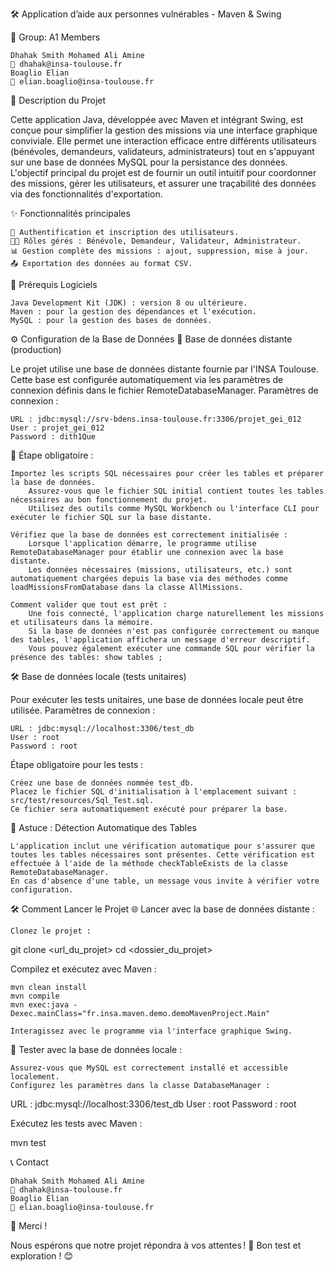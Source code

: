 🛠️ Application d’aide aux personnes vulnérables - Maven & Swing

👥 Group: A1 Members

    Dhahak Smith Mohamed Ali Amine
    📧 dhahak@insa-toulouse.fr
    Boaglio Elian
    📧 elian.boaglio@insa-toulouse.fr

🚀 Description du Projet

Cette application Java, développée avec Maven et intégrant Swing, est conçue pour simplifier la gestion des missions via une interface graphique conviviale. Elle permet une interaction efficace entre différents utilisateurs (bénévoles, demandeurs, validateurs, administrateurs) tout en s'appuyant sur une base de données MySQL pour la persistance des données.
L'objectif principal du projet est de fournir un outil intuitif pour coordonner des missions, gérer les utilisateurs, et assurer une traçabilité des données via des fonctionnalités d'exportation.

✨ Fonctionnalités principales

    🎯 Authentification et inscription des utilisateurs.
    👨‍💻 Rôles gérés : Bénévole, Demandeur, Validateur, Administrateur.
    📊 Gestion complète des missions : ajout, suppression, mise à jour.
    📤 Exportation des données au format CSV.

🧰 Prérequis Logiciels

    Java Development Kit (JDK) : version 8 ou ultérieure.
    Maven : pour la gestion des dépendances et l'exécution.
    MySQL : pour la gestion des bases de données.

⚙️ Configuration de la Base de Données
🔗 Base de données distante (production)

Le projet utilise une base de données distante fournie par l'INSA Toulouse. Cette base est configurée automatiquement via les paramètres de connexion définis dans le fichier RemoteDatabaseManager.
Paramètres de connexion :

    URL : jdbc:mysql://srv-bdens.insa-toulouse.fr:3306/projet_gei_012
    User : projet_gei_012
    Password : dith1Que

📝 Étape obligatoire :

    Importez les scripts SQL nécessaires pour créer les tables et préparer la base de données.
        Assurez-vous que le fichier SQL initial contient toutes les tables nécessaires au bon fonctionnement du projet.
        Utilisez des outils comme MySQL Workbench ou l'interface CLI pour exécuter le fichier SQL sur la base distante.

    Vérifiez que la base de données est correctement initialisée :
        Lorsque l'application démarre, le programme utilise RemoteDatabaseManager pour établir une connexion avec la base distante.
        Les données nécessaires (missions, utilisateurs, etc.) sont automatiquement chargées depuis la base via des méthodes comme loadMissionsFromDatabase dans la classe AllMissions.

    Comment valider que tout est prêt :
        Une fois connecté, l'application charge naturellement les missions et utilisateurs dans la mémoire.
        Si la base de données n'est pas configurée correctement ou manque des tables, l'application affichera un message d'erreur descriptif.
        Vous pouvez également exécuter une commande SQL pour vérifier la présence des tables: show tables ;



🛠️ Base de données locale (tests unitaires)

Pour exécuter les tests unitaires, une base de données locale peut être utilisée.
Paramètres de connexion :

    URL : jdbc:mysql://localhost:3306/test_db
    User : root
    Password : root

Étape obligatoire pour les tests :

    Créez une base de données nommée test_db.
    Placez le fichier SQL d'initialisation à l'emplacement suivant :
    src/test/resources/Sql_Test.sql.
    Ce fichier sera automatiquement exécuté pour préparer la base.


🌟 Astuce : Détection Automatique des Tables

    L'application inclut une vérification automatique pour s'assurer que toutes les tables nécessaires sont présentes. Cette vérification est effectuée à l'aide de la méthode checkTableExists de la classe RemoteDatabaseManager.
    En cas d'absence d'une table, un message vous invite à vérifier votre configuration.
🛠️ Comment Lancer le Projet
🌐 Lancer avec la base de données distante :

    Clonez le projet :

git clone <url_du_projet>
cd <dossier_du_projet>

Compilez et exécutez avec Maven :

    mvn clean install
    mvn compile 
    mvn exec:java -Dexec.mainClass="fr.insa.maven.demo.demoMavenProject.Main"

    Interagissez avec le programme via l'interface graphique Swing.

🧪 Tester avec la base de données locale :

    Assurez-vous que MySQL est correctement installé et accessible localement.
    Configurez les paramètres dans la classe DatabaseManager :

URL : jdbc:mysql://localhost:3306/test_db
User : root
Password : root

Exécutez les tests avec Maven :

mvn test

📞 Contact

    Dhahak Smith Mohamed Ali Amine
    📧 dhahak@insa-toulouse.fr
    Boaglio Elian
    📧 elian.boaglio@insa-toulouse.fr

🎉 Merci !

Nous espérons que notre projet répondra à vos attentes !
🚀 Bon test et exploration ! 😊